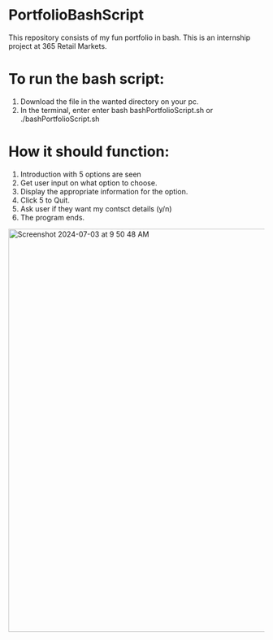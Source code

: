 # PortfolioBashScript
This repository consists of my fun portfolio in bash. This is an internship project at 365 Retail Markets.

# To run the bash script:
1. Download the file in the wanted directory on your pc.
2. In the terminal, enter enter bash bashPortfolioScript.sh or ./bashPortfolioScript.sh

# How it should function:

1. Introduction with 5 options are seen
2. Get user input on what option to choose.
3. Display the appropriate information for the option.
4. Click 5 to Quit.
5. Ask user if they want my contsct details (y/n)
6. The program ends.

<img width="793" alt="Screenshot 2024-07-03 at 9 50 48 AM" src="https://github.com/rishithaBura/PortfolioBashScript/assets/170442502/44695110-ccb2-48c5-9085-c6f103adcc67">

